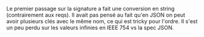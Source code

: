 Le premier passage sur la signature a fait une conversion en string (contrairement aux reqs).
Il avait pas pensé au fait qu'en JSON on peut avoir plusieurs clés avec le même nom, ce qui est tricky pour l'ordre.
Il s'est un peu perdu sur les valeurs infinies en IEEE 754 vs la spec JSON.